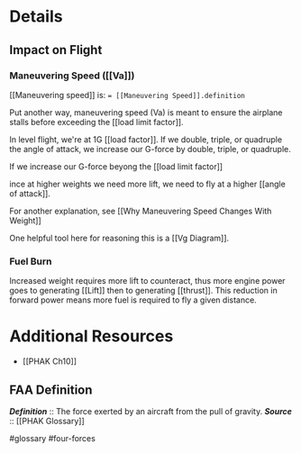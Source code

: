 # Details
## Impact on Flight
### Maneuvering Speed ([[Va]])
[[Maneuvering speed]] is: `= [[Maneuvering Speed]].definition`

Put another way, maneuvering speed (Va) is meant to ensure the airplane stalls before exceeding the [[load limit factor]].

In level flight, we're at 1G [[load factor]]. If we double, triple, or quadruple the angle of attack, we increase our G-force by double, triple, or quadruple.

If we increase our G-force beyong the [[load limit factor]]

ince at higher weights we need more lift, we need to fly at a higher [[angle of attack]]. 

For another explanation, see [[Why Maneuvering Speed Changes With Weight]]

One helpful tool here for reasoning this is a [[Vg Diagram]].

### Fuel Burn
Increased weight requires more lift to counteract, thus more engine power goes to generating [[Lift]] then to generating [[thrust]]. This reduction in forward power means more fuel is required to fly a given distance.

# Additional Resources
- [[PHAK Ch10]]

## FAA Definition
***Definition***    :: The force exerted by an aircraft from the pull of gravity.
***Source***         :: [[PHAK Glossary]]

#glossary #four-forces